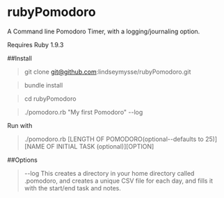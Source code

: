 rubyPomodoro
============

A Command line Pomodoro Timer, with a logging/journaling option. 

Requires Ruby 1.9.3

##Install

>git clone git@github.com:lindseymysse/rubyPomodoro.git

>bundle install

>cd rubyPomodoro

>./pomodoro.rb "My first Pomodoro" --log

Run with 
>./pomodoro.rb [LENGTH OF POMODORO(optional--defaults to 25)][NAME OF INITIAL TASK (optional)][OPTION]

##Options

>--log
This creates a directory in your home directory called .pomodoro, and creates a unique CSV file for each day, and fills it with the start/end task and notes. 
